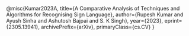 @misc{Kumar2023A,
      title={A Comparative Analysis of Techniques and Algorithms for Recognising Sign Language}, 
      author={Rupesh Kumar and Ayush Sinha and Ashutosh Bajpai and S. K Singh},
      year={2023},
      eprint={2305.13941},
      archivePrefix={arXiv},
      primaryClass={cs.CV}
}